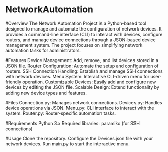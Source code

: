 # NetworkAutomation
#Overview
The Network Automation Project is a Python-based tool designed to manage and automate the configuration of network devices. It provides a command-line interface (CLI) to interact with devices, configure routers, and manage device connections through a JSON-based device management system. The project focuses on simplifying network automation tasks for administrators.

#Features
Device Management: Add, remove, and list devices stored in a JSON file.
Router Configuration: Automate the setup and configuration of routers.
SSH Connection Handling: Establish and manage SSH connections with network devices.
Menu System: Interactive CLI-driven menu for user-friendly operation.
Customizable Devices: Easily add and configure new devices by editing the JSON file.
Scalable Design: Extend functionality by adding new device types and features.

#Files
Connection.py: Manages network connections.
Devices.py: Handles device operations via JSON.
Menu.py: CLI interface to interact with the system.
Router.py: Router-specific automation tasks.

#Requirements
Python 3.x
Required libraries: paramiko (for SSH connections)

#Usage
Clone the repository.
Configure the Devices.json file with your network devices.
Run main.py to start the interactive menu.
